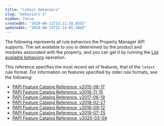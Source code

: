 ```yaml
---
title: "Latest behaviors"
slug: "behaviors-1"
hidden: false
createdAt: "2020-06-11T13:11:18.055Z"
updatedAt: "2020-06-15T22:14:05.286Z"
---
```

The following represents all rule behaviors the Property Manager API
supports.  The set available to you is determined by the product and
modules associated with the property, and you can get it by running
the
[List available behaviors](https://learn.akamai.com/en-us/api/core_features/property_manager/v1.html#listavailablebehaviors)
operation.

This reference specifies the most recent set of features, that of the
`latest` rule format.  For information on features specified by older
rule formats, see the following:

- [PAPI Feature Catalog Reference, v2015-08-17](https://learn.akamai.com/en-us/api/core_features/property_manager/v2015-08-17.html)
- [PAPI Feature Catalog Reference, v2016-11-15](https://learn.akamai.com/en-us/api/core_features/property_manager/v2016-11-15.html)
- [PAPI Feature Catalog Reference, v2017-06-19](https://learn.akamai.com/en-us/api/core_features/property_manager/v2017-06-19.html)
- [PAPI Feature Catalog Reference, v2018-02-27](https://learn.akamai.com/en-us/api/core_features/property_manager/v2018-02-27.html)
- [PAPI Feature Catalog Reference, v2018-09-12](https://learn.akamai.com/en-us/api/core_features/property_manager/v2018-09-12.html)
- [PAPI Feature Catalog Reference, v2019-07-25](https://learn.akamai.com/en-us/api/core_features/property_manager/v2019-07-25.html)
- [PAPI Feature Catalog Reference, v2020-03-04](https://learn.akamai.com/en-us/api/core_features/property_manager/v2020-03-04.html)